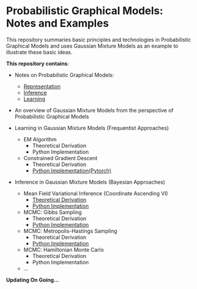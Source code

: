 # Probabilistic Graphical Models: Notes and Examples

This repository summaries basic principles and technologies in Probabilistic Graphical Models and uses Gaussian Mixture Models as an example to illustrate these basic ideas.


**This repository contains**:

- Notes on Probabilistic Graphical Models: 
  - [Representation](https://github.com/hejj16/Probabilistic-Graphical-Models-and-Gaussian-Mixture-Models/blob/main/PGM-Notes/PGM-Representation-notes.pdf)
  - [Inference](https://github.com/hejj16/Probabilistic-Graphical-Models-and-Gaussian-Mixture-Models/blob/main/PGM-Notes/PGM-Inference-notes.pdf)
  - [Learning](https://github.com/hejj16/Probabilistic-Graphical-Models-and-Gaussian-Mixture-Models/blob/main/PGM-Notes/PGM-Learning-notes.pdf)
- An overview of Gaussian Mixture Models from the perspective of Probabilistic Graphical Models

- Learning in Gaussian Mixture Models (Frequentist Approaches)
  - EM Algorithm
    - Theoretical Derivation
    - Python Implementation
  - Constrained Gradient Descent
    - Theoretical Derivation
    - [Python Implementation(Pytorch)](https://github.com/hejj16/Probabilistic-Graphical-Models-and-Gaussian-Mixture-Models/blob/main/Codes/GMM_GradientDescent_Pytorch.py)
- Inference in Gaussian Mixture Models (Bayesian Approaches)
  - Mean Field Variational Inference (Coordinate Ascending VI)
    - [Theoretical Derivation](https://github.com/hejj16/Probabilistic-Graphical-Models-and-Gaussian-Mixture-Models/blob/main/Theoretical_Derivation/GMM_MFVI.pdf)
    - [Python Implementation](https://github.com/hejj16/Probabilistic-Graphical-Models-and-Gaussian-Mixture-Models/blob/main/Codes/GMM_MFVI.py)
  - MCMC: Gibbs Sampling
    - Theoretical Derivation
    - [Python Implementation](https://github.com/hejj16/Probabilistic-Graphical-Models-and-Gaussian-Mixture-Models/blob/main/Codes/GMM_GibbsSampling.py)
  - MCMC: Metropolis-Hastings Sampling
    - Theoretical Derivation
    - [Python Implementation](https://github.com/hejj16/Probabilistic-Graphical-Models-and-Gaussian-Mixture-Models/blob/main/Codes/GMM_MHSampling.py)
  - MCMC: Hamiltonian Monte Carlo
    - Theoretical Derivation
    - Python Implementation
  - ...
  
  
  
    

**Updating On Going...**
